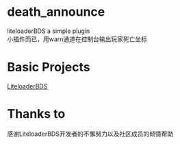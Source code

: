 # death_announce
liteloaderBDS a simple plugin  
小插件而已，用warn通道在控制台输出玩家死亡坐标
# Basic Projects
 [LiteloaderBDS](https://github.com/LiteLDev/LiteLoaderBDS)
# Thanks to  
感谢LiteloaderBDS开发者的不懈努力以及社区成员的倾情帮助
